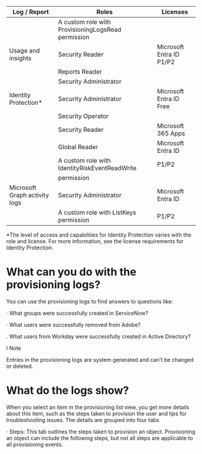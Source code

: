 
| Log / Report | Roles | Licenses |
| - | - | - |
| | A custom role with ProvisioningLogsRead permission | |
| Usage and insights | Security Reader | Microsoft Entra ID P1/P2 |
|| Reports Reader ||
|| Security Administrator ||
| Identity Protection\* | Security Administrator | Microsoft Entra ID Free |
|| Security Operator ||
|| Security Reader | Microsoft 365 Apps |
|| Global Reader | Microsoft Entra ID |
|| A custom role with IdentityRiskEventReadWrite | P1/P2 |
|| permission | |
| Microsoft Graph activity logs | Security Administrator | Microsoft Entra ID |
|| A custom role with ListKeys permission | P1/P2 |

\*The level of access and capabilities for Identity Protection varies with the role and license. For more information, see the license requirements for Identity Protection.


# What can you do with the provisioning logs?

You can use the provisioning logs to find answers to questions like:

· What groups were successfully created in ServiceNow?

· What users were successfully removed from Adobe?

. What users from Workday were successfully created in Active Directory?

I Note

Entries in the provisioning logs are system generated and can't be changed or deleted.


# What do the logs show?

When you select an item in the provisioning list view, you get more details about this item, such as the steps taken to provision the user and tips for troubleshooting issues. The details are grouped into four tabs.

· Steps: This tab outlines the steps taken to provision an object. Provisioning an object can include the following steps, but not all steps are applicable to all provisioning events.
